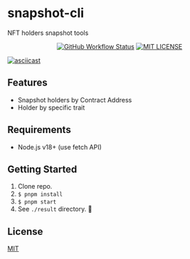# snapshot-cli

NFT holders snapshot tools

<p align="center">
  <a href="https://github.com/scaffdog/scaffdog/actions?workflow=CI"><img src="https://img.shields.io/github/actions/workflow/status/microverse-dev/snapshot-cli/ci.yaml?label=test&logo=github&style=flat-square" alt="GitHub Workflow Status" /></a>
  <a href="./LICENSE"><img src="https://img.shields.io/github/license/scaffdog/scaffdog?label=license&style=flat-square" alt="MIT LICENSE" /></a>
</p>

[![asciicast](https://asciinema.org/a/t2YoPswCimu1Gl0QUh7aAAcqm.svg)](https://asciinema.org/a/t2YoPswCimu1Gl0QUh7aAAcqm)

## Features

- Snapshot holders by Contract Address
- Holder by specific trait

## Requirements

- Node.js v18+ (use fetch API)

## Getting Started

1. Clone repo.
2. `$ pnpm install`
3. `$ pnpm start`
4. See `./result` directory. 🎉

## License

[MIT](LICENSE)
